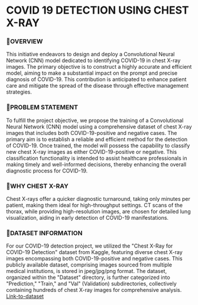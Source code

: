 # COVID 19 DETECTION USING CHEST X-RAY

### 🦠OVERVIEW
This initiative endeavors to design and deploy a Convolutional Neural Network (CNN) model dedicated to identifying COVID-19 in chest X-ray images. The primary objective is to construct a highly accurate and efficient model, aiming to make a substantial impact on the prompt and precise diagnosis of COVID-19. This contribution is anticipated to enhance patient care and mitigate the spread of the disease through effective management strategies.

### 🦠PROBLEM STATEMENT
To fulfill the project objective, we propose the training of a Convolutional Neural Network (CNN) model using a comprehensive dataset of chest X-ray images that includes both COVID-19-positive and negative cases. The primary aim is to establish a reliable and efficient method for the detection of COVID-19. Once trained, the model will possess the capability to classify new chest X-ray images as either COVID-19-positive or negative. This classification functionality is intended to assist healthcare professionals in making timely and well-informed decisions, thereby enhancing the overall diagnostic process for COVID-19.

### 🦠WHY CHEST X-RAY
Chest X-rays offer a quicker diagnostic turnaround, taking only minutes per patient, making them ideal for high-throughput settings. CT scans of the thorax, while providing high-resolution images, are chosen for detailed lung visualization, aiding in early detection of COVID-19 manifestations.

### 🦠DATASET INFORMATION
For our COVID-19 detection project, we utilized the "Chest X-Ray for COVID-19 Detection" dataset from Kaggle, featuring diverse chest X-ray images encompassing both COVID-19-positive and negative cases. This publicly available dataset, comprising images sourced from multiple medical institutions, is stored in jpeg/jpg/png format. The dataset, organized within the "Dataset" directory, is further categorized into "Prediction," "Train," and "Val" (Validation) subdirectories, collectively containing hundreds of chest X-ray images for comprehensive analysis.
[Link-to-dataset](https://www.kaggle.com/datasets/fusicfenta/chest-xray-for-covid19-detection)


